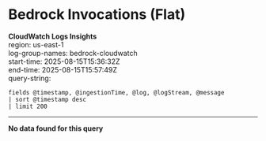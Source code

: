 ﻿# Bedrock Invocations (Flat)

**CloudWatch Logs Insights**  
region: us-east-1  
log-group-names: bedrock-cloudwatch  
start-time: 2025-08-15T15:36:32Z  
end-time: 2025-08-15T15:57:49Z  
query-string:
```
fields @timestamp, @ingestionTime, @log, @logStream, @message
| sort @timestamp desc
| limit 200
```
---
**No data found for this query**

